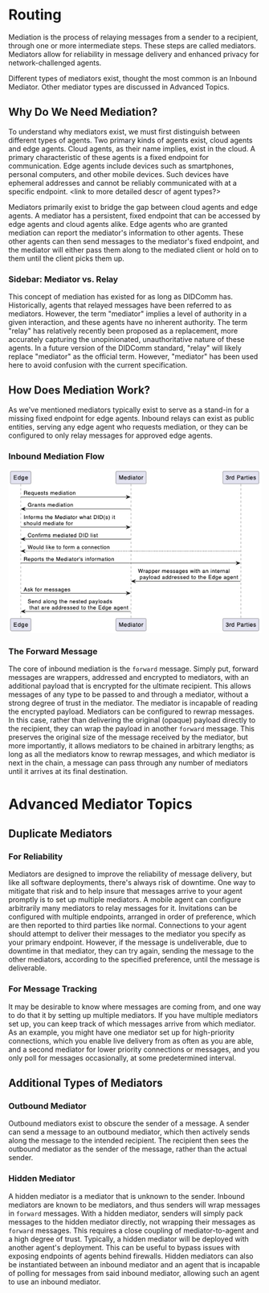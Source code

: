 # Routing 

Mediation is the process of relaying messages from a sender to a recipient, through one or more intermediate steps. These steps are called mediators. Mediators allow for reliability in message delivery and enhanced privacy for network-challenged agents. 

Different types of mediators exist, thought the most common is an Inbound Mediator. Other mediator types are discussed in Advanced Topics.

## Why Do We Need Mediation?
To understand why mediators exist, we must first distinguish between different types of agents. Two primary kinds of agents exist, cloud agents and edge agents. Cloud agents, as their name implies, exist in the cloud. A primary characteristic of these agents is a fixed endpoint for communication. Edge agents include devices such as smartphones, personal computers, and other mobile devices. Such devices have ephemeral addresses and cannot be reliably communicated with at a specific endpoint. <link to more detailed descr of agent types?> 

Mediators primarily exist to bridge the gap between cloud agents and edge agents. A mediator has a persistent, fixed endpoint that can be accessed by edge agents and cloud agents alike. Edge agents who are granted mediation can report the mediator's information to other agents. These other agents can then send messages to the mediator's fixed endpoint, and the mediator will either pass them along to the mediated client or hold on to them until the client picks them up. 

### Sidebar: Mediator vs. Relay
This concept of mediation has existed for as long as DIDComm has. Historically, agents that relayed messages have been referred to as mediators. However, the term "mediator" implies a level of authority in a given interaction, and these agents have no inherent authority. The term "relay" has relatively recently been proposed as a replacement, more accurately capturing the unopinionated, unauthoritative nature of these agents. 
In a future version of the DIDComm standard, "relay" will likely replace "mediator" as the official term. However, "mediator" has been used here to avoid confusion with the current specification.

## How Does Mediation Work?

As we've mentioned mediators typically exist to serve as a stand-in for a missing fixed endpoint for edge agents. Inbound relays can exist as public entities, serving any edge agent who requests mediation, or they can be configured to only relay messages for approved edge agents.

### Inbound Mediation Flow

![Inbound mediation flow diagram](inbound-mediation.png)

### The Forward Message
The core of inbound mediation is the `forward` message. Simply put, forward messages are wrappers, addressed and encrypted to mediators, with an additional payload that is encrypted for the ultimate recipient. This allows messages of any type to be passed to and through a mediator, without a strong degree of trust in the mediator. The mediator is incapable of reading the encrypted payload. 
Mediators can be configured to rewrap messages. In this case, rather than delivering the original (opaque) payload directly to the recipient, they can wrap the payload in another `forward` message. This preserves the original size of the message received by the mediator, but more importantly, it allows mediators to be chained in arbitrary lengths; as long as all the mediators know to rewrap messages, and which mediator is next in the chain, a message can pass through any number of mediators until it arrives at its final destination.

# Advanced Mediator Topics

## Duplicate Mediators
### For Reliability
Mediators are designed to improve the reliability of message delivery, but like all software deployments, there's always risk of downtime. One way to mitigate that risk and to help insure that messages arrive to your agent promptly is to set up multiple mediators. 
A mobile agent can configure arbitrarily many mediators to relay messages for it. Invitations can be configured with multiple endpoints, arranged in order of preference, which are then reported to third parties like normal. Connections to your agent should attempt to deliver their messages to the mediator you specify as your primary endpoint. However, if the message is undeliverable, due to downtime in that mediator, they can try again, sending the message to the other mediators, according to the specified preference, until the message is deliverable. 

### For Message Tracking
It may be desirable to know where messages are coming from, and one way to do that it by setting up multiple mediators. If you have multiple mediators set up, you can keep track of which messages arrive from which mediator. 
As an example, you might have one mediator set up for high-priority connections, which you enable live delivery from as often as you are able, and a second mediator for lower priority connections or messages, and you only poll for messages occasionally, at some predetermined interval.
    
## Additional Types of Mediators

### Outbound Mediator
Outbound mediators exist to obscure the sender of a message. A sender can send a message to an outbound mediator, which then actively sends along the message to the intended recipient. The recipient then sees the outbound mediator as the sender of the message, rather than the actual sender.

### Hidden Mediator
A hidden mediator is a mediator that is unknown to the sender. Inbound mediators are known to be mediators, and thus senders will wrap messages in `forward` messages. With a hidden mediator, senders will simply pack messages to the hidden mediator directly, not wrapping their messages as `forward` messages. 
This requires a close coupling of mediator-to-agent and a high degree of trust. Typically, a hidden mediator will be deployed with another agent's deployment. This can be useful to bypass issues with exposing endpoints of agents behind firewalls. Hidden mediators can also be instantiated between an inbound mediator and an agent that is incapable of polling for messages from said inbound mediator, allowing such an agent to use an inbound mediator. 
